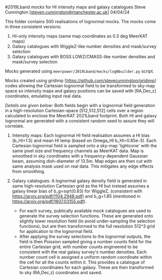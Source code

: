 #2019Lband mocks for HI intensity maps and galaxy catalogues
Steve Cunnington [steven.cunnington@manchester.ac.uk]
04/04/24

This folder contains 500 realisations of lognormal mocks. The mocks come in three consistent versions:
1) HI-only intensity maps (same map coordinates as 0.3 deg MeerKAT maps)
2) Galaxy catalogues with WiggleZ-like number densities and mask/survey selection
3) Galaxy catalogues with BOSS LOWZ/CMASS-like number densities and mask/survey selection

Mocks generated using ``meerpower/2019Lband/mocks/logNbuilder.py`` script.

Mocks created using gridimp [https://github.com/stevecunnington/gridimp] codes allowing the Cartesian lognormal field to be transformed to sky-map space so intensity maps and galaxy positions can be saved with [RA,Dec,z] coordinates, emulating input real data.

*Details are given below*:
Both fields begin with a lognormal field generation in a high-resolution Cartesian-space [512,512,512] cells over a region calculated to enclose the MeerKAT 2021Lband footprint. Both HI and galaxy lognormal are generated with a consistent random seed to assure they will correlate.

1) Intensity maps:
  Each lognormal HI field realisation assumes a HI bias (b_HI=1.5) and mean HI temp (based on Omega_HI b_HI=0.85e-3). Each Cartesian lognormal field is sampled onto a sky-map 'lightcone' with the same pixel size and frequency channels as MeerKAT data. Map is smoothed in sky coordinates with a frequency-dependent Gaussian beam, assuming dish-diameter of 13.5m. Map edges are then cut with same analysis mask used on real data. This mitigates any edge effects from smoothing.

2) Galaxy catalogues:
  A lognormal galaxy density field is generated in same high-resolution Cartesian grid as the HI but instead assumes a galaxy linear bias of b_g=sqrt(0.83) for WiggleZ, (consistent with https://arxiv.org/pdf/1104.2948.pdf) and b_g=1.85 (mentioned in https://arxiv.org/pdf/1607.03155.pdf).
   - For each survey, publically available mock catalogues are used to generate the survey selection functions. These are generated onto slightly lower resolution field (to avoid under-sampling the selection functions), but are then transformed to the full resolution 512^3 grid for application to the lognormal field.
   - After applying the survey selections to the lognormal outputs, the field is then Poission sampled giving a number counts field for the entire Cartesian grid, with number counts engineered to be consistent with the real galaxy survey's number densities. Each number count cell is assigned a uniform random coordinate within the cell for all the counts within it. This provides a catalogue of Cartesian coordinates for each galaxy. These are then transformed to sky (RA,Dec,z) coordinates and saved.

